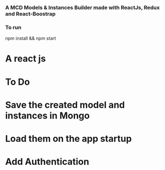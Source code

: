 ### A MCD Models & Instances Builder made with ReactJs, Redux and React-Boostrap

### To run
npm install && npm start

# A react js 

# To Do
# Save the created model and instances in Mongo
# Load them on the app startup
# Add Authentication
